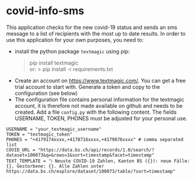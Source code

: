 # covid-info-sms
This application checks for the new covid-19 status and sends an sms message to a list of recipients with the most up to date results. In order to use this application for your own purposes, you need to:
- install the python package `textmagic` using pip: 
    > pip install textmagic   
    or: > pip install -r requirements.txt
- Create an account on https://www.textmagic.com/. You can get a free trial account to start with. Generate a token and copy to the configuration (see below)  
- The configuration file contains personal information for the textmagic account, it is therefore not made available on github and needs to be created. Add a file `config.py` with the following content. The fields USERNAME, TOKEN, PHONES must be adjusted for your personal use.

```
USERNAME = "your_textmagic_username"
TOKEN = "textmagic_token"
PHONES = "+4179174xxxx,+4178716xxxx,+4179876xxxx" # comma separated list
COVID_URL = "https://data.bs.ch/api/records/1.0/search/?dataset=100073&q=&rows=1&sort=timestamp&facet=timestamp"
TEXT_TEMPLATE = "ℹ️ Neuste COVID-19 Zahlen, Kanton BS ({}): neue Fälle: {}, Gestorbene: {}. Alle Zahlen unter https://data.bs.ch/explore/dataset/100073/table/?sort=timestamp"
```